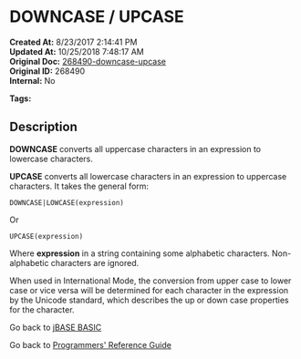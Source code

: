 # DOWNCASE / UPCASE

**Created At:** 8/23/2017 2:14:41 PM  
**Updated At:** 10/25/2018 7:48:17 AM  
**Original Doc:** [268490-downcase-upcase](https://docs.jbase.com/36868-jbase-basic/268490-downcase-upcase)  
**Original ID:** 268490  
**Internal:** No  

**Tags:**
<badge text='string casing' vertical='middle' />

## Description

**DOWNCASE** converts all uppercase characters in an expression to lowercase characters.

**UPCASE** converts all lowercase characters in an expression to uppercase characters. It takes the general form:

```
DOWNCASE|LOWCASE(expression)
```

Or

```
UPCASE(expression)
```

Where **expression** in a string containing some alphabetic characters. Non-alphabetic characters are ignored.

When used in International Mode, the conversion from upper case to lower case or vice versa will be determined for each character in the expression by the Unicode standard, which describes the up or down case properties for the character.

Go back to [jBASE BASIC](./../README.md)

Go back to [Programmers' Reference Guide](./../../reference-guides/jbc/README.md)
